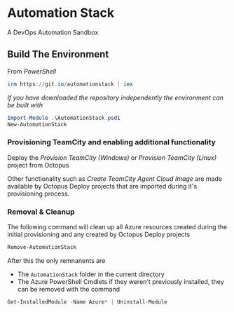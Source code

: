 # Automation Stack
A DevOps Automation Sandbox

## Build The Environment
From *PowerShell*
```PowerShell
irm https://git.io/automationstack | iex
```

_If you have downloaded the repository independently the environment can be built with_
```PowerShell
Import-Module .\AutomationStack.psd1
New-AutomationStack
```

### Provisioning TeamCity and enabling additional functionality

Deploy the _Provision TeamCity (Windows)_ or _Provision TeamCity (Linux)_ project from Octopus

Other functionality such as _Create TeamCity Agent Cloud Image_ are made available by Octopus Deploy projects that are imported during it's provisioning process.

### Removal & Cleanup
The following command will clean up all Azure resources created during the initial provisioning and any created by Octopus Deploy projects
```PowerShell
Remove-AutomationStack
```
After this the only remnanents are
  * The `AutomationStack` folder in the current directory 
  * The Azure PowerShell Cmdlets if they weren't previously installed, they can be removed with the command

  ```PowerShell
  Get-InstalledModule -Name Azure* | Uninstall-Module
  ```

